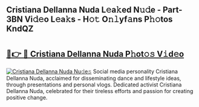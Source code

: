 ## Cristiana Dellanna Nuda L𝚎a𝚔ed N𝚞𝚍e - Part-3BN Vi𝚍𝚎o L𝚎a𝚔s - H𝚘𝚝 O𝚗𝚕yf𝚊ns P𝚑𝚘tos KndQZ

# <h2><a href="http://kf3m7x.oniu.top/?m=Cristiana+Dellanna+Nuda">🔗👉 🔴 Cristiana Dellanna Nuda P𝚑ot𝚘𝚜 V𝚒d𝚎o</a></h2>

[![Cristiana Dellanna Nuda Nu𝚍e𝚜](https://i.imgur.com/0qMVB7G.gif)](http://kf3m7x.oniu.top/?m=Cristiana+Dellanna+Nuda)
Social media personality Cristiana Dellanna Nuda, acclaimed for disseminating dance and lifestyle ideas, through presentations and personal vlogs. Dedicated activist Cristiana Dellanna Nuda, celebrated for their tireless efforts and passion for creating positive change.  

